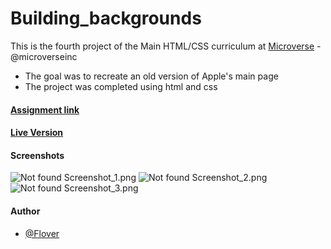 # Building_backgrounds

This is the fourth project of the Main HTML/CSS curriculum at [Microverse](https://www.microverse.org/) - @microverseinc
* The goal was to recreate an old version of Apple's main page 
* The project was completed using html and css 

#### [Assignment link](https://www.theodinproject.com/courses/html5-and-css3/lessons/building-with-backgrounds-and-gradients)

#### [Live Version](https://raw.githack.com/flov3rh/Building_backgrounds/master/index.html)

#### Screenshots

![Not found Screenshot_1.png](screenshots/Screenshot_1.png)
![Not found Screenshot_2.png](screenshots/Screenshot_2.png)
![Not found Screenshot_3.png](screenshots/Screenshot_3.png)


#### Author

* [@Flover](https://github.com/flov3rh)
